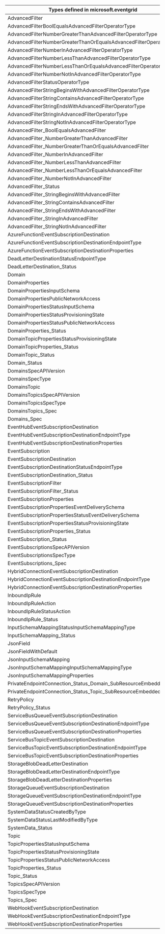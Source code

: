 | Types defined in microsoft.eventgrid                              | v1alpha1api20200601 |
|-------------------------------------------------------------------|---------------------|
| AdvancedFilter                                                    | v1alpha1api20200601 |
| AdvancedFilterBoolEqualsAdvancedFilterOperatorType                | v1alpha1api20200601 |
| AdvancedFilterNumberGreaterThanAdvancedFilterOperatorType         | v1alpha1api20200601 |
| AdvancedFilterNumberGreaterThanOrEqualsAdvancedFilterOperatorType | v1alpha1api20200601 |
| AdvancedFilterNumberInAdvancedFilterOperatorType                  | v1alpha1api20200601 |
| AdvancedFilterNumberLessThanAdvancedFilterOperatorType            | v1alpha1api20200601 |
| AdvancedFilterNumberLessThanOrEqualsAdvancedFilterOperatorType    | v1alpha1api20200601 |
| AdvancedFilterNumberNotInAdvancedFilterOperatorType               | v1alpha1api20200601 |
| AdvancedFilterStatusOperatorType                                  | v1alpha1api20200601 |
| AdvancedFilterStringBeginsWithAdvancedFilterOperatorType          | v1alpha1api20200601 |
| AdvancedFilterStringContainsAdvancedFilterOperatorType            | v1alpha1api20200601 |
| AdvancedFilterStringEndsWithAdvancedFilterOperatorType            | v1alpha1api20200601 |
| AdvancedFilterStringInAdvancedFilterOperatorType                  | v1alpha1api20200601 |
| AdvancedFilterStringNotInAdvancedFilterOperatorType               | v1alpha1api20200601 |
| AdvancedFilter_BoolEqualsAdvancedFilter                           | v1alpha1api20200601 |
| AdvancedFilter_NumberGreaterThanAdvancedFilter                    | v1alpha1api20200601 |
| AdvancedFilter_NumberGreaterThanOrEqualsAdvancedFilter            | v1alpha1api20200601 |
| AdvancedFilter_NumberInAdvancedFilter                             | v1alpha1api20200601 |
| AdvancedFilter_NumberLessThanAdvancedFilter                       | v1alpha1api20200601 |
| AdvancedFilter_NumberLessThanOrEqualsAdvancedFilter               | v1alpha1api20200601 |
| AdvancedFilter_NumberNotInAdvancedFilter                          | v1alpha1api20200601 |
| AdvancedFilter_Status                                             | v1alpha1api20200601 |
| AdvancedFilter_StringBeginsWithAdvancedFilter                     | v1alpha1api20200601 |
| AdvancedFilter_StringContainsAdvancedFilter                       | v1alpha1api20200601 |
| AdvancedFilter_StringEndsWithAdvancedFilter                       | v1alpha1api20200601 |
| AdvancedFilter_StringInAdvancedFilter                             | v1alpha1api20200601 |
| AdvancedFilter_StringNotInAdvancedFilter                          | v1alpha1api20200601 |
| AzureFunctionEventSubscriptionDestination                         | v1alpha1api20200601 |
| AzureFunctionEventSubscriptionDestinationEndpointType             | v1alpha1api20200601 |
| AzureFunctionEventSubscriptionDestinationProperties               | v1alpha1api20200601 |
| DeadLetterDestinationStatusEndpointType                           | v1alpha1api20200601 |
| DeadLetterDestination_Status                                      | v1alpha1api20200601 |
| Domain                                                            | v1alpha1api20200601 |
| DomainProperties                                                  | v1alpha1api20200601 |
| DomainPropertiesInputSchema                                       | v1alpha1api20200601 |
| DomainPropertiesPublicNetworkAccess                               | v1alpha1api20200601 |
| DomainPropertiesStatusInputSchema                                 | v1alpha1api20200601 |
| DomainPropertiesStatusProvisioningState                           | v1alpha1api20200601 |
| DomainPropertiesStatusPublicNetworkAccess                         | v1alpha1api20200601 |
| DomainProperties_Status                                           | v1alpha1api20200601 |
| DomainTopicPropertiesStatusProvisioningState                      | v1alpha1api20200601 |
| DomainTopicProperties_Status                                      | v1alpha1api20200601 |
| DomainTopic_Status                                                | v1alpha1api20200601 |
| Domain_Status                                                     | v1alpha1api20200601 |
| DomainsSpecAPIVersion                                             | v1alpha1api20200601 |
| DomainsSpecType                                                   | v1alpha1api20200601 |
| DomainsTopic                                                      | v1alpha1api20200601 |
| DomainsTopicsSpecAPIVersion                                       | v1alpha1api20200601 |
| DomainsTopicsSpecType                                             | v1alpha1api20200601 |
| DomainsTopics_Spec                                                | v1alpha1api20200601 |
| Domains_Spec                                                      | v1alpha1api20200601 |
| EventHubEventSubscriptionDestination                              | v1alpha1api20200601 |
| EventHubEventSubscriptionDestinationEndpointType                  | v1alpha1api20200601 |
| EventHubEventSubscriptionDestinationProperties                    | v1alpha1api20200601 |
| EventSubscription                                                 | v1alpha1api20200601 |
| EventSubscriptionDestination                                      | v1alpha1api20200601 |
| EventSubscriptionDestinationStatusEndpointType                    | v1alpha1api20200601 |
| EventSubscriptionDestination_Status                               | v1alpha1api20200601 |
| EventSubscriptionFilter                                           | v1alpha1api20200601 |
| EventSubscriptionFilter_Status                                    | v1alpha1api20200601 |
| EventSubscriptionProperties                                       | v1alpha1api20200601 |
| EventSubscriptionPropertiesEventDeliverySchema                    | v1alpha1api20200601 |
| EventSubscriptionPropertiesStatusEventDeliverySchema              | v1alpha1api20200601 |
| EventSubscriptionPropertiesStatusProvisioningState                | v1alpha1api20200601 |
| EventSubscriptionProperties_Status                                | v1alpha1api20200601 |
| EventSubscription_Status                                          | v1alpha1api20200601 |
| EventSubscriptionsSpecAPIVersion                                  | v1alpha1api20200601 |
| EventSubscriptionsSpecType                                        | v1alpha1api20200601 |
| EventSubscriptions_Spec                                           | v1alpha1api20200601 |
| HybridConnectionEventSubscriptionDestination                      | v1alpha1api20200601 |
| HybridConnectionEventSubscriptionDestinationEndpointType          | v1alpha1api20200601 |
| HybridConnectionEventSubscriptionDestinationProperties            | v1alpha1api20200601 |
| InboundIpRule                                                     | v1alpha1api20200601 |
| InboundIpRuleAction                                               | v1alpha1api20200601 |
| InboundIpRuleStatusAction                                         | v1alpha1api20200601 |
| InboundIpRule_Status                                              | v1alpha1api20200601 |
| InputSchemaMappingStatusInputSchemaMappingType                    | v1alpha1api20200601 |
| InputSchemaMapping_Status                                         | v1alpha1api20200601 |
| JsonField                                                         | v1alpha1api20200601 |
| JsonFieldWithDefault                                              | v1alpha1api20200601 |
| JsonInputSchemaMapping                                            | v1alpha1api20200601 |
| JsonInputSchemaMappingInputSchemaMappingType                      | v1alpha1api20200601 |
| JsonInputSchemaMappingProperties                                  | v1alpha1api20200601 |
| PrivateEndpointConnection_Status_Domain_SubResourceEmbedded       | v1alpha1api20200601 |
| PrivateEndpointConnection_Status_Topic_SubResourceEmbedded        | v1alpha1api20200601 |
| RetryPolicy                                                       | v1alpha1api20200601 |
| RetryPolicy_Status                                                | v1alpha1api20200601 |
| ServiceBusQueueEventSubscriptionDestination                       | v1alpha1api20200601 |
| ServiceBusQueueEventSubscriptionDestinationEndpointType           | v1alpha1api20200601 |
| ServiceBusQueueEventSubscriptionDestinationProperties             | v1alpha1api20200601 |
| ServiceBusTopicEventSubscriptionDestination                       | v1alpha1api20200601 |
| ServiceBusTopicEventSubscriptionDestinationEndpointType           | v1alpha1api20200601 |
| ServiceBusTopicEventSubscriptionDestinationProperties             | v1alpha1api20200601 |
| StorageBlobDeadLetterDestination                                  | v1alpha1api20200601 |
| StorageBlobDeadLetterDestinationEndpointType                      | v1alpha1api20200601 |
| StorageBlobDeadLetterDestinationProperties                        | v1alpha1api20200601 |
| StorageQueueEventSubscriptionDestination                          | v1alpha1api20200601 |
| StorageQueueEventSubscriptionDestinationEndpointType              | v1alpha1api20200601 |
| StorageQueueEventSubscriptionDestinationProperties                | v1alpha1api20200601 |
| SystemDataStatusCreatedByType                                     | v1alpha1api20200601 |
| SystemDataStatusLastModifiedByType                                | v1alpha1api20200601 |
| SystemData_Status                                                 | v1alpha1api20200601 |
| Topic                                                             | v1alpha1api20200601 |
| TopicPropertiesStatusInputSchema                                  | v1alpha1api20200601 |
| TopicPropertiesStatusProvisioningState                            | v1alpha1api20200601 |
| TopicPropertiesStatusPublicNetworkAccess                          | v1alpha1api20200601 |
| TopicProperties_Status                                            | v1alpha1api20200601 |
| Topic_Status                                                      | v1alpha1api20200601 |
| TopicsSpecAPIVersion                                              | v1alpha1api20200601 |
| TopicsSpecType                                                    | v1alpha1api20200601 |
| Topics_Spec                                                       | v1alpha1api20200601 |
| WebHookEventSubscriptionDestination                               | v1alpha1api20200601 |
| WebHookEventSubscriptionDestinationEndpointType                   | v1alpha1api20200601 |
| WebHookEventSubscriptionDestinationProperties                     | v1alpha1api20200601 |
